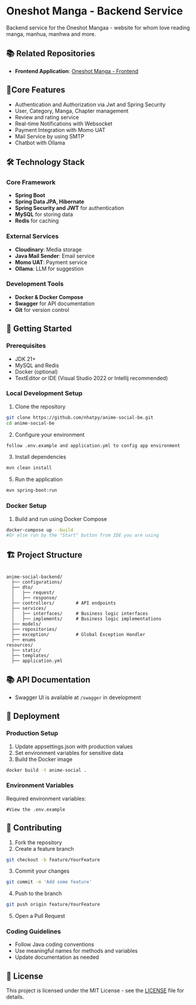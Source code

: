 # Oneshot Manga - Backend Service 
Backend service for the Oneshot Mangaa - website for whom love reading manga, manhua, manhwa and more.

## 📚 Related Repositories

- **Frontend Application**: [Oneshot Manga - Frontend](https://github.com/nhatpy/anime-social-fe)

## 🌟Core Features
- Authentication and Authorization via Jwt and Spring Security
- User, Category, Manga, Chapter management
- Review and rating service
- Real-time Notifications with Websocket
- Payment Integration with Momo UAT
- Mail Service by using SMTP
- Chatbot with Ollama

## 🛠️ Technology Stack

### Core Framework
- **Spring Boot**
- **Spring Data JPA, Hibernate**
- **Spring Security and JWT** for authentication
- **MySQL** for storing data
- **Redis** for caching

### External Services
- **Cloudinary**: Media storage
- **Java Mail Sender**: Email service
- **Momo UAT**: Payment service
- **Ollama**: LLM for suggestion

### Development Tools
- **Docker & Docker Compose**
- **Swagger** for API documentation
- **Git** for version control

## 🚀 Getting Started

### Prerequisites
- JDK 21+
- MySQL and Redis 
- Docker (optional)
- TextEditor or IDE (Visual Studio 2022 or Intellij recommended)

### Local Development Setup

1. Clone the repository
```bash
git clone https://github.com/nhatpy/anime-social-be.git
cd anime-social-be
```

2. Configure your environment
```bash
follow .env.example and application.yml to config app environment
```

3. Install dependencies
```bash
mvn clean install
```

5. Run the application
```bash
mvn spring-boot:run
```

### Docker Setup

1. Build and run using Docker Compose
```bash
docker-compose up --build
#Or else run by the "Start" button from IDE you are using
```

## 🏗️ Project Structure

```

anime-social-backend/
  ├── configurations/
  ├── dto/            
  │   ├── request/     
  │   ├── response/            
  ├── controllers/        # API endpoints
  ├── services/           
  │   ├── interfaces/     # Business logic interfaces
  │   ├── implements/     # Business logic implementations  
  ├── models/             
  ├── repositories/        
  ├── exception/          # Global Exception Handler           
  ├── enums   
resources/
  ├── static/
  ├── templates/
  ├── application.yml
```

## 📚 API Documentation

- Swagger UI is available at `/swagger` in development

## 🚢 Deployment

### Production Setup
1. Update appsettings.json with production values
2. Set environment variables for sensitive data
3. Build the Docker image
```bash
docker build -t anime-social .
```

### Environment Variables
Required environment variables:
```
#View the .env.example
```

## 🤝 Contributing

1. Fork the repository
2. Create a feature branch
```bash
git checkout -b feature/YourFeature
```
3. Commit your changes
```bash
git commit -m 'Add some feature'
```
4. Push to the branch
```bash
git push origin feature/YourFeature
```
5. Open a Pull Request

### Coding Guidelines
- Follow Java coding conventions
- Use meaningful names for methods and variables
- Update documentation as needed

## 📝 License

This project is licensed under the MIT License - see the [LICENSE](LICENSE) file for details.
